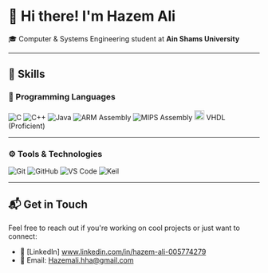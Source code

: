 # 👋 Hi there! I'm Hazem Ali

🎓 Computer & Systems Engineering student at **Ain Shams University**  

---

## 🧠 Skills

### 🔧 Programming Languages

<p align="left">
  <img src="https://img.shields.io/badge/C-00599C?style=for-the-badge&logo=c&logoColor=white" alt="C"/>
  <img src="https://img.shields.io/badge/C++-00599C?style=for-the-badge&logo=c%2B%2B&logoColor=white" alt="C++"/>
  <img src="https://img.shields.io/badge/Java-ED8B00?style=for-the-badge&logo=java&logoColor=white" alt="Java"/>
  <img src="https://img.shields.io/badge/ARM%20Assembly-23304E?style=for-the-badge&logo=arm&logoColor=white" alt="ARM Assembly"/>
  <img src="https://img.shields.io/badge/MIPS%20Assembly-0A0A0A?style=for-the-badge&logoColor=white" alt="MIPS Assembly"/>
 <img src="https://your-image-host.com/vhdl-icon.png" width="20" /> VHDL (Proficient)

</p>

---

### ⚙️ Tools & Technologies

<p align="left">
  <img src="https://img.shields.io/badge/Git-F05032?style=for-the-badge&logo=git&logoColor=white" alt="Git"/>
  <img src="https://img.shields.io/badge/GitHub-181717?style=for-the-badge&logo=github&logoColor=white" alt="GitHub"/>
  <img src="https://img.shields.io/badge/VS%20Code-007ACC?style=for-the-badge&logo=visual-studio-code&logoColor=white" alt="VS Code"/>
  <img src="https://img.shields.io/badge/Keil%20uVision-0081CB?style=for-the-badge&logo=texas-instruments&logoColor=white" alt="Keil"/>
</p>

--- 

## 📬 Get in Touch

Feel free to reach out if you're working on cool projects or just want to connect:

- 💼 [LinkedIn] www.linkedin.com/in/hazem-ali-005774279
- 📧 Email: Hazemali.hha@gmail.com  
